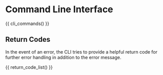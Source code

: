 # Command Line Interface

{{ cli_commands() }}

## Return Codes

In the event of an error, the CLI tries to provide a helpful return code for further error handling in addition to the 
error message.

{{ return_code_list() }}
